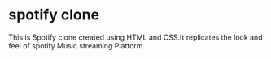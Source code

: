 # spotify clone
This is Spotify clone created using HTML and CSS.It replicates the look and feel of spotify Music streaming Platform.

